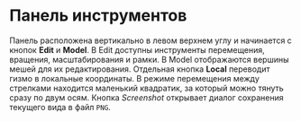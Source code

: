 # Панель инструментов

Панель расположена вертикально в левом верхнем углу и начинается с кнопок **Edit** и **Model**. В Edit доступны инструменты перемещения, вращения, масштабирования и рамки. В Model отображаются вершины мешей для их редактирования. Отдельная кнопка **Local** переводит гизмо в локальные координаты. В режиме перемещения между стрелками находится маленький квадратик, за который можно тянуть сразу по двум осям.
Кнопка *Screenshot* открывает диалог сохранения текущего вида в файл ``PNG``.
